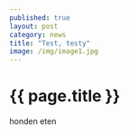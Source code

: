 ```yaml
---
published: true
layout: post
category: news
title: "Test, testy"
image: /img/image1.jpg
---
```

# {{ page.title }}
honden eten
